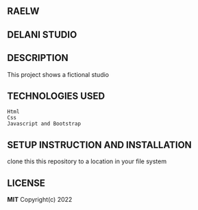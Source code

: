 ## RAELW
## DELANI STUDIO
## DESCRIPTION
   This project shows a fictional studio
## TECHNOLOGIES USED
    Html
    Css
    Javascript and Bootstrap
## SETUP INSTRUCTION AND INSTALLATION
   clone this this repository to a location in your file system

## LICENSE
   **MIT** Copyright(c) 2022